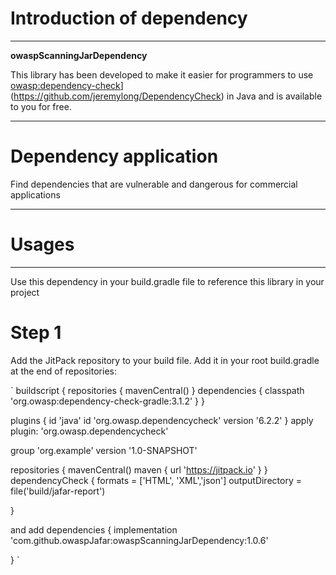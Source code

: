 # Introduction of dependency
---
**owaspScanningJarDependency**

This library has been developed to make it easier for programmers to use [owasp:dependency-check]([https://www.example.com)](https://github.com/jeremylong/DependencyCheck) in Java and is available to you for free.

---
# Dependency application

Find dependencies that are vulnerable and dangerous for commercial applications

---

# Usages

---

Use this dependency in your build.gradle file to reference this library in your project

# Step 1
Add the JitPack repository to your build file. Add it in your root build.gradle at the end of repositories:

`  buildscript {
    repositories {
        mavenCentral()
    }
    dependencies {
        classpath 'org.owasp:dependency-check-gradle:3.1.2'
    }
}


plugins {
    id 'java'
    id 'org.owasp.dependencycheck' version '6.2.2'
}
apply plugin: 'org.owasp.dependencycheck'

group 'org.example'
version '1.0-SNAPSHOT'

repositories {
    mavenCentral()
    maven { url 'https://jitpack.io' }
}
dependencyCheck {
    formats = ['HTML', 'XML','json']
    outputDirectory = file('build/jafar-report')


}

and add 
dependencies {
 implementation 'com.github.owaspJafar:owaspScanningJarDependency:1.0.6'

}  `


 

